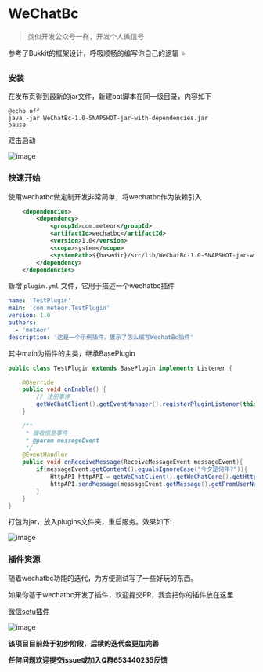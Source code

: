 # WeChatBc

> 类似开发公众号一样，开发个人微信号

参考了Bukkit的框架设计，呼吸顺畅的编写你自己的逻辑 ⭐

### 安装

在发布页得到最新的jar文件，新建bat脚本在同一级目录，内容如下

```
@echo off
java -jar WeChatBc-1.0-SNAPSHOT-jar-with-dependencies.jar
pause
```

双击启动

![image](https://github.com/meteorOSS/WeChatBc/assets/61687266/347897f3-92d0-4d08-a881-f48987a76055)



### 快速开始

使用wechatbc做定制开发非常简单，将wechatbc作为依赖引入

```xml
    <dependencies>
        <dependency>
            <groupId>com.meteor</groupId>
            <artifactId>wechatbc</artifactId>
            <version>1.0</version>
            <scope>system</scope>
            <systemPath>${basedir}/src/lib/WeChatBc-1.0-SNAPSHOT-jar-with-dependencies.jar</systemPath>
        </dependency>
    </dependencies>
```

新增 `plugin.yml` 文件，它用于描述一个wechatbc插件

```yaml
name: 'TestPlugin'
main: 'com.meteor.TestPlugin'
version: 1.0
authors:
  - 'meteor'
description: '这是一个示例插件，展示了怎么编写WechatBc插件'
```

其中main为插件的主类，继承BasePlugin

``` java
public class TestPlugin extends BasePlugin implements Listener {

    @Override
    public void onEnable() {
        // 注册事件
        getWeChatClient().getEventManager().registerPluginListener(this,this);
    }

    /**
     * 接收信息事件
     * @param messageEvent
     */
    @EventHandler
    public void onReceiveMessage(ReceiveMessageEvent messageEvent){
        if(messageEvent.getContent().equalsIgnoreCase("今夕是何年?")){
            HttpAPI httpAPI = getWeChatClient().getWeChatCore().getHttpAPI();
            httpAPI.sendMessage(messageEvent.getMessage().getFromUserName(), String.valueOf(Calendar.getInstance().get(Calendar.YEAR)));
        }
    }
}
```

打包为jar，放入plugins文件夹，重启服务。效果如下:

![image](https://github.com/meteorOSS/WeChatBc/assets/61687266/b812954f-a8bf-4a71-8203-901f5abcdef1)

### 插件资源

随着wechatbc功能的迭代，为方便测试写了一些好玩的东西。

如果你基于wechatbc开发了插件，欢迎提交PR，我会把你的插件放在这里

[微信setu插件](https://github.com/meteorOSS/WeChatSetu)

![image](https://github.com/meteorOSS/WeChatBc/assets/61687266/91686c0f-da30-48bd-8848-e02ba8075235)



**该项目目前处于初步阶段，后续的迭代会更加完善**

**任何问题欢迎提交issue或加入Q群653440235反馈**


























